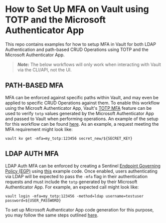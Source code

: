# How to Set Up MFA on Vault using TOTP and the Microsoft Authenticator App
This repo contains examples for how to setup MFA in Vault for both LDAP Authentication and path-based CRUD Operations using TOTP and the Microsoft Authenticator App.
> **_Note:_** The below workflows will only work when interacting with Vault via the CLI/API, not the UI.

## PATH-BASED MFA
MFA can be enforced against specific paths within Vault, and may even be applied to specific CRUD Operations against them.  To enable this workflow using the Microsft Authenticator App, Vault's [TOTP MFA](https://www.vaultproject.io/docs/enterprise/mfa/mfa-totp) feature can be used to verify `totp` values generated by the Microsoft Authenticator App and passed to Vault when performing operations.  An example of the setup for this workflow can be found [here](path_based_totp_mfa.sh).  As an example, a request meeting the MFA requirement might look like:
```
vault kv get -mfa=my_totp:123456 secret_new/${SECRET_KEY}
```


## LDAP AUTH MFA
LDAP Auth MFA can be enforced by creating a Sentinel [Endpoint Governing Policy (EGP)](https://www.vaultproject.io/docs/enterprise/sentinel#endpoint-governing-policies-egps) using [this](ldap_auth_totp_mfa.sentinel) example code. Once enabled, users authenticating via LDAP will be expected to pass the `-mfa` flag in their authentication requests and must include the `totp` generated by their Microsoft Authenticator App.  For example, an expected call might look like:
```
vault login -mfa=my_totp:123456 -method=ldap username=testuser password=${USER_PASSWORD}
```
To set up Microsoft Authenticator App code generation for this purpose, you may follow the same steps outlined [here](path_based_totp_mfa.sh).
